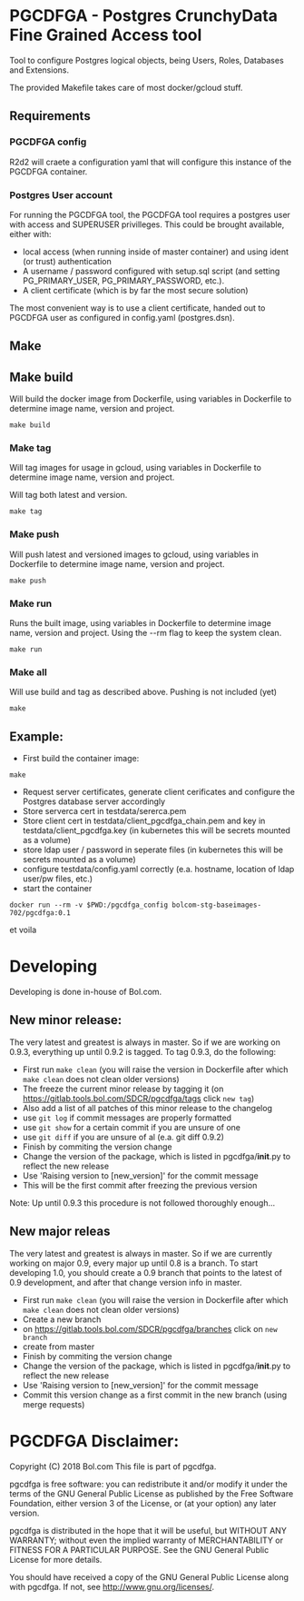 # PGCDFGA - Postgres CrunchyData Fine Grained Access tool

Tool to configure Postgres logical objects, being Users, Roles, Databases and Extensions.

The provided Makefile takes care of most docker/gcloud stuff.

## Requirements

### PGCDFGA config

R2d2 will  craete a configuration yaml that will configure this instance of the PGCDFGA container.

### Postgres User account

For running the PGCDFGA tool, the PGCDFGA tool requires a postgres user with access and SUPERUSER privilleges.
This could be brought available, either with:
- local access (when running inside of master container) and using ident (or trust) authentication
- A username / password configured with setup.sql script (and setting PG_PRIMARY_USER, PG_PRIMARY_PASSWORD, etc.).
- A client certificate (which is by far the most secure solution)

The most convenient way is to use a client certificate, handed out to PGCDFGA user as configured in config.yaml (postgres.dsn).

## Make

## Make build

Will build the docker image from Dockerfile, using variables in Dockerfile to determine image name, version and project.

```
make build
```

### Make tag

Will tag images for usage in gcloud, using variables in Dockerfile to determine image name, version and project.

Will tag both latest and version.

```
make tag
```

### Make push

Will push latest and versioned images to gcloud, using variables in Dockerfile to determine image name, version and project.

```
make push
```

### Make run

Runs the built image, using variables in Dockerfile to determine image name, version and project. Using the --rm flag to keep the system clean.

```
make run
```

### Make all

Will use build and tag as described above. Pushing is not included (yet)

```
make
```

## Example:
* First build the container image:
```
make
```
* Request server certificates, generate client cerificates and configure the Postgres database server accordingly
* Store serverca cert in testdata/sererca.pem
* Store client cert in testdata/client_pgcdfga_chain.pem and key in testdata/client_pgcdfga.key (in kubernetes this will be secrets mounted as a volume)
* store ldap user / password in seperate files (in kubernetes this will be secrets mounted as a volume)
* configure testdata/config.yaml correctly (e.a. hostname, location of ldap user/pw files, etc.)
* start the container
```
docker run --rm -v $PWD:/pgcdfga_config bolcom-stg-baseimages-702/pgcdfga:0.1
```

et voila

# Developing
Developing is done in-house of Bol.com.

## New minor release:
The very latest and greatest is always in master. So if we are working on 0.9.3, everything up until 0.9.2 is tagged. To tag 0.9.3, do the following:
* First run `make clean` (you will raise the version in Dockerfile after which `make clean` does not clean older versions)
* The freeze the current minor release by tagging it (on https://gitlab.tools.bol.com/SDCR/pgcdfga/tags click `new tag`)
 * Also add a list of all patches of this minor release to the changelog
 * use `git log` if commit messages are properly formatted
 * use `git show` for a certain commit if you are unsure of one
 * use `git diff` if you are unsure of al (e.a. git diff 0.9.2)
* Finish by commiting the version change
 * Change the version of the package, which is listed in pgcdfga/__init__.py to reflect the new release
 * Use 'Raising version to [new_version]' for the commit message
 * This will be the first commit after freezing the previous version

Note: Up until 0.9.3 this procedure is not followed thoroughly enough...

## New major releas
The very latest and greatest is always in master. So if we are currently working on major 0.9, every major up until 0.8 is a branch.
To start developing 1.0, you should create a 0.9 branch that points to the latest of 0.9 development, and after that change version info in master.
* First run `make clean` (you will raise the version in Dockerfile after which `make clean` does not clean older versions)
* Create a new branch 
 * on https://gitlab.tools.bol.com/SDCR/pgcdfga/branches click on `new branch`
 * create from master
* Finish by commiting the version change
 * Change the version of the package, which is listed in pgcdfga/__init__.py to reflect the new release
 * Use 'Raising version to [new_version]' for the commit message
 * Commit this version change as a first commit in the new branch (using merge requests)

# PGCDFGA Disclaimer:

Copyright (C) 2018 Bol.com
This file is part of pgcdfga.

pgcdfga is free software: you can redistribute it and/or modify
it under the terms of the GNU General Public License as published by
the Free Software Foundation, either version 3 of the License, or
(at your option) any later version.

pgcdfga is distributed in the hope that it will be useful,
but WITHOUT ANY WARRANTY; without even the implied warranty of
MERCHANTABILITY or FITNESS FOR A PARTICULAR PURPOSE.  See the
GNU General Public License for more details.

You should have received a copy of the GNU General Public License
along with pgcdfga.  If not, see <http://www.gnu.org/licenses/>.
